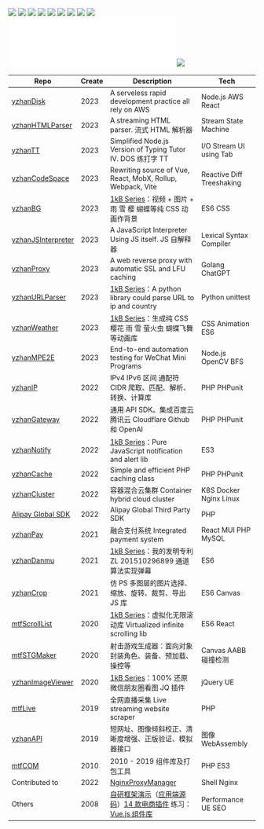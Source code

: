 <div>
<a href="https://www.npmjs.com/~mantoufan" target="_blank"><img src="https://shields.io/badge/npm-%E9%A6%92%E5%A4%B4%E9%A5%AD-red?logo=npm"/></a>
<a href="https://leetcode-cn.com/u/mantoufan/" target="_blank"><img src="https://shields.io/badge/LeetCode-%E5%B0%8F%E5%AE%87-orange?logo=leetcode"/></a>
<a href="https://yu.mantoufan.com/" target="_blank"><img src="https://shields.io/badge/Blog-%E5%B0%8F%E5%AE%87-darkcyan?logo=Storyblok" /></a>
<a href="https://weibo.com/u/2479500471" target="_blank"><img src="https://img.shields.io/badge/dynamic/json?label=&query=%24.data.totalSubs&url=https%3A%2F%2Fapi.spencerwoo.com%2Fsubstats%2F%3Fsource%3Dweibo%26queryKey%3D2479500471&labelColor=e71f19&color=040000&logo=sina-weibo&longCache=true&v=1" /></a>
<a href="javascript:"><img src="https://shields.io/badge/%E5%85%AC%E4%BC%97%E5%8F%B7-%E9%A6%92%E5%A4%B4%E9%A5%AD-blackishgreen?logo=wechat"/></a>
<a href="https://www.mantoufan.com" target="_blank"><img src="https://img.shields.io/badge/%E4%BA%BA%E5%83%8F%E5%BA%93-%E9%A6%92%E5%A4%B4%E9%A5%AD-deeppink?logo=openai&logoColor=pink" /></a>
<a href="https://packagist.org/users/mantoufan/packages/" target="_blank"><img src="https://shields.io/badge/PHP-gray?logo=packagist" /></a>
<a href="https://pypi.org/user/mantoufan" target="_blank"><img src="https://img.shields.io/badge/PyPI-gray?logo=pypi" /></a>
<a href="https://www.wujie.ai/user/14933947" target="_blank"><img src="https://img.shields.io/badge/AI绘画-馒头饭-pink" /></a><br>
<img width="34%" src="https://raw.githubusercontent.com/mhjlw/github-stats/master/generated/overview.svg" /><img width="34%" src="https://raw.githubusercontent.com/mhjlw/github-stats/master/generated/languages.svg" /><img width="30%" src="https://leetcode.yzhan.cyou/mantoufan?theme=light&font=Noto%20Sans%20Telugu&ext=heatmap&site=cn&border=0&cache=43200" />
</div>

|  Repo   | Create  | Description | Tech |
|  ----  | ----  | ----  | ---- |
| [yzhanDisk](https://github.com/mantoufan/yzhanDisk)  | 2023 | A serveless rapid development practice all rely on AWS | Node.js AWS React |
| [yzhanHTMLParser](https://github.com/mantoufan/yzhanHTMLParser)  | 2023 | A streaming HTML parser. 流式 HTML 解析器 | Stream State Machine |
| [yzhanTT](https://github.com/mantoufan/yzhanTT)  | 2023 | Simplified Node.js Version of Typing Tutor IV. DOS 练打字 TT | I/O Stream UI using Tab |
| [yzhanCodeSpace](https://github.com/mantoufan/yzhanCodeSpace)  | 2023 | Rewriting source of Vue, React, MobX, Rollup, Webpack, Vite | Reactive Diff Treeshaking |
| [yzhanBG](https://github.com/mantoufan/yzhanBG)  | 2023 | [1kB Series](https://github.com/topics/yzhan1kb)：视频 + 图片 + 雨 雪 樱 蝴蝶等纯 CSS 动画作背景 | ES6 CSS |
| [yzhanJSInterpreter](https://github.com/mantoufan/yzhanJSInterpreter)  | 2023 | A JavaScript Interpreter Using JS itself. JS 自解释器 | Lexical Syntax Compiler |
| [yzhanProxy](https://github.com/mantoufan/yzhanProxy)  | 2023 | A web reverse proxy with automatic SSL and LFU caching  | Golang ChatGPT |
| [yzhanURLParser](https://github.com/mantoufan/yzhanURLParser)  | 2023 | [1kB Series](https://github.com/topics/yzhan1kb)：A python library could parse URL to ip and country | Python unittest |
| [yzhanWeather](https://github.com/mantoufan/yzhanWeather)  | 2023 | [1kB Series](https://github.com/topics/yzhan1kb)：生成纯 CSS 樱花 雨 雪 萤火虫 蝴蝶飞舞等动画库 | CSS Animation ES6 |
| [yzhanMPE2E](https://github.com/mantoufan/yzhanMPE2E)  | 2023 | End-to-end automation testing for WeChat Mini Programs | Node.js OpenCV BFS |
| [yzhanIP](https://github.com/mantoufan/yzhanIP)  | 2022 | IPv4 IPv6 区间 通配符 CIDR 爬取、匹配、解析、转换、计算库 | PHP PHPunit |
| [yzhanGateway](https://github.com/mantoufan/yzhanGateway)  | 2022 | 通用 API SDK。集成百度云 腾讯云 Cloudflare Github 和 OpenAI | PHP  PHPunit |
| [yzhanNotify](https://github.com/mantoufan/yzhanNotify)  | 2022 | [1kB Series](https://github.com/topics/yzhan1kb)：Pure JavaScript notification and alert lib  | ES3 |
| [yzhanCache](https://github.com/mantoufan/yzhanCache)  | 2022 | Simple and efficient PHP caching class | PHP  PHPunit |
| [yzhanCluster](https://github.com/mantoufan/yzhanCluster/tree/master/container) | 2022 | 容器混合云集群 Container hybrid cloud cluster | K8S Docker Nginx Linux |
| [Alipay Global SDK](https://github.com/mantoufan/alipay-global-sdk-php)  | 2022 | Alipay Global Third Party SDK | PHP |
| [yzhanPay](https://github.com/mantoufan/yzhanPay)  | 2021 | 融合支付系统 Integrated payment system | React MUI PHP MySQL |
| [yzhanDanmu](https://github.com/mantoufan/yzhanDanmu) | 2021 | [1kB Series](https://github.com/topics/yzhan1kb)：我的发明专利 ZL 201510296899 通道算法实现弹幕 | ES6 |  
| [yzhanCrop](https://github.com/mantoufan/yZhanCrop) | 2021 | 仿 PS 多图层的图片选择、缩放、旋转、裁剪、导出 JS 库 | ES6 Canvas | 
| [mtfScrollList](https://github.com/mantoufan/mtfScrollList) | 2020 | [1kB Series](https://github.com/topics/yzhan1kb)：虚拟化无限滚动库 Virtualized infinite scrolling lib | ES6 React |
| [mtfSTGMaker](https://github.com/mantoufan/mtfSTGMaker) | 2020 | 射击游戏生成器：面向对象封装角色、装备、预加载、操控等 | Canvas AABB 碰撞检测 |
| [yzhanImageViewer](https://github.com/mantoufan/yzhanImageViewer) | 2020 | [1kB Series](https://github.com/topics/yzhan1kb)：100% 还原微信朋友圈看图 JQ 插件 | jQuery UE |
| [mtfLive](https://github.com/mantoufan/mtfLive) | 2019 | 全网直播采集 Live streaming website scraper | PHP |
| [yzhanAPI](https://github.com/mantoufan/yzhanAPI) | 2019 | 短网址、图像倾斜校正、清晰度增强、正版验证、模拟器接口 | 图像 WebAssembly |
| [mtfCOM](https://github.com/mantoufan/mtfCOM) | 2010 | 2010 - 2019 组件库及打包工具 | PHP ES3 |
| Contributed to |2022| [NginxProxyManager](https://github.com/NginxProxyManager/nginx-proxy-manager) | Shell Nginx |
| Others |2008| [自研框架演示](https://p.yot.pw/100131)（[应用端源码](https://github.com/mantoufan/mtfApp)）[14 款电商插件](https://github.com/mantoufan/shopxoplugin) 练习：[Vue.js 组件库](https://github.com/mantoufan/yzhanUI) | Performance UE SEO |
